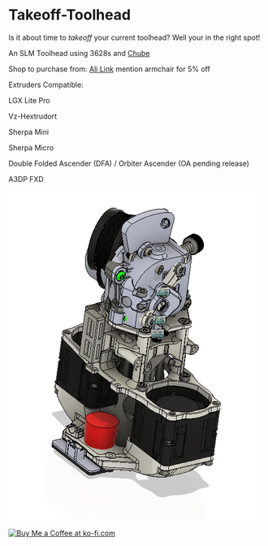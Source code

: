 # Takeoff-Toolhead
Is it about time to *takeoff* your current toolhead? Well your in the right spot!

An SLM Toolhead using 3628s and [Chube](https://chubehotend.com)

Shop to purchase from: [Ali Link](https://www.aliexpress.com/item/1005006462378025.html) mention armchair for 5% off

Extruders Compatible:

LGX Lite Pro

Vz-Hextrudort

Sherpa Mini

Sherpa Micro

Double Folded Ascender (DFA) / Orbiter Ascender (OA pending release)

A3DP FXD

![Assembly Image](Images/Takeoff%20Toolhead%20Assembly.png)

<a href='https://ko-fi.com/burgo' target='_blank'><img height='46' style='border:0px;height:46px;' src='https://az743702.vo.msecnd.net/cdn/kofi3.png?v=0' border='0' alt='Buy Me a Coffee at ko-fi.com' /></a> 
